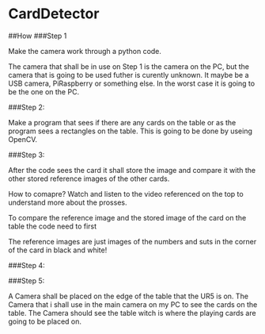 # CardDetector
##How
###Step 1

Make the camera work through a python code.

The camera that shall be in use on Step 1 is the camera on the PC,
but the camera that is going to be used futher is curently unknown. 
It maybe be a USB camera, PiRaspberry or something else.
In the worst case it is going to be the one on the PC.

###Step 2:

Make a program that sees if there are any cards on the table or as the program sees a rectangles on the table. This is going to be done by useing OpenCV.

###Step 3:

After the code sees the card it shall store the image and compare it 
with the other stored reference images of the other cards. 

How to comapre?
Watch and listen to the video referenced on the top to understand more about the prosses.

To compare the reference image and the stored image of the card on the table the code need to first

The reference images are just images of the numbers and suts in the corner of the card in black and white!

###Step 4:


###Step 5:

A Camera shall be placed on the edge of the table that the UR5 is on.
The Camera that i shall use in the main camera on my PC to see the cards on the table.
The Camera should see the table witch is where the playing cards are going to be placed on.



